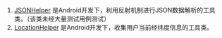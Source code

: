 1. [JSONHelper](https://github.com/AustinJiang/Common-Utils/blob/master/JSONHelper.java) 是Android开发下，利用反射机制进行JSON数据解析的工具类。（该类未经大量测试用例测试）
2. [LocationHelper](https://github.com/AustinJiang/Common-Utils/blob/master/LocationHelper.java) 是Android开发下，收集用户当前经纬度信息的工具类。